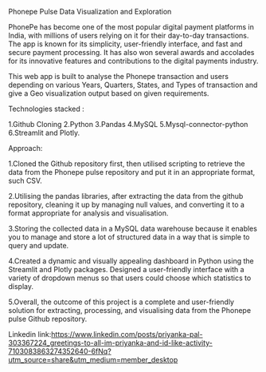 Phonepe Pulse Data Visualization and Exploration 
   
PhonePe has become one of the most popular digital payment platforms in India, with millions of users relying on it for their day-to-day transactions. The app is known for its simplicity, user-friendly interface, and fast and secure payment processing. It has also won several awards and accolades for its innovative features and contributions to the digital payments industry.

This web app is built to analyse the Phonepe transaction and users depending on various Years, Quarters, States, and Types of transaction and give a Geo visualization output based on given requirements.

Technologies stacked :

 1.Github Cloning
 2.Python
 3.Pandas
 4.MySQL
 5.Mysql-connector-python
 6.Streamlit and Plotly. 
 
Approach:

1.Cloned the Github repository first, then utilised scripting to retrieve the data from the Phonepe pulse repository and put it in an appropriate format, such CSV.
 
2.Utilising the pandas libraries, after extracting the data from the github repository, cleaning it up by managing null values, and converting it to a format appropriate for analysis and visualisation.

3.Storing the collected data in a MySQL data warehouse because it enables you to manage and store a lot of structured data in a way that is simple to query and update.

4.Created a dynamic and visually appealing dashboard in Python using the Streamlit and Plotly packages. Designed a user-friendly interface with a variety of dropdown menus so that users could choose which statistics to display.

5.Overall, the outcome of this project is a complete and user-friendly solution for extracting, processing, and visualising data from the Phonepe pulse Github repository.
 
 Linkedin link:https://www.linkedin.com/posts/priyanka-pal-303367224_greetings-to-all-im-priyanka-and-id-like-activity-7103083863274352640-6fNq?utm_source=share&utm_medium=member_desktop








 


  




